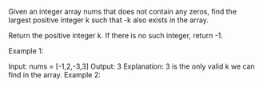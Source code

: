 Given an integer array nums that does not contain any zeros, find the largest positive integer k such that -k also exists in the array.

Return the positive integer k. If there is no such integer, return -1.

 

Example 1:

Input: nums = [-1,2,-3,3]
Output: 3
Explanation: 3 is the only valid k we can find in the array.
Example 2:
